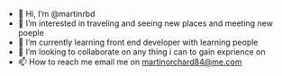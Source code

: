 - 👋 Hi, I’m @martinrbd
- 👀 I’m interested in traveling and seeing  new places and meeting new poeple
- 🌱 I’m currently learning front end developer with learning people 
- 💞️ I’m looking to collaborate on any thing i can to gain exprience on 
- 📫 How to reach me email me on martinorchard84@me.com

<!---
martinrbd/martinrbd is a ✨ special ✨ repository because its `README.md` (this file) appears on your GitHub profile.
You can click the Preview link to take a look at your changes.
--->
